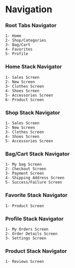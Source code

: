 # Navigation

### Root Tabs Navigator

    1- Home
    2- Shop/Categories
    3- Bag/Cart
    4- Favorites
    5- Profile

### Home Stack Navigator

    1- Sales Screen
    2- New Screen
    3- Clothes Screen
    4- Shoes Screen
    5- Accessories Screen
    6- Product Screen

### Shop Stack Navigator

    1- Sales Screen
    2- New Screen
    3- Clothes Screen
    4- Shoes Screen
    5- Accessories Screen

### Bag/Cart Stack Navigator

    1- My bag Screen
    2- Checkout Screen
    3- Payment Screen
    4- Shipping Address Screen
    5- Success/Failure Screen

### Favorite Stack Navigator

    1- Product Screen

### Profile Stack Navigator

    1- My Orders Screen
    2- Order Details Screen
    3- Settings Screen

### Product Stack Navigator

    1- Reviews Screen

